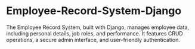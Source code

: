 # Employee-Record-System-Django
The Employee Record System, built with Django, manages employee data, including personal details, job roles, and performance. It features CRUD operations, a secure admin interface, and user-friendly authentication.
